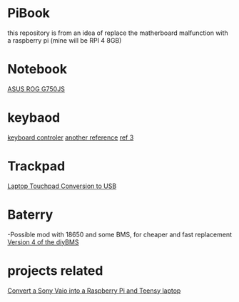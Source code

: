 # PiBook

this repository is from an idea of replace the matherboard malfunction with a raspberry pi (mine will be RPI 4 8GB)

# Notebook
[ASUS ROG G750JS](https://www.asus.com/us/ROG-Republic-Of-Gamers/ROG-G750JS/)

# keybaod
[keyboard controler](https://www.instructables.com/How-to-Make-a-USB-Laptop-Keyboard-Controller/)
[another reference](https://www.hackster.io/frank-adams/laptop-keyboard-conversion-to-usb-0771f1)
[ref 3](https://www.ti.com/tool/TIDM-KEYBOARD)


# Trackpad
[Laptop Touchpad Conversion to USB](https://www.hackster.io/frank-adams/laptop-touchpad-conversion-to-usb-d70519)

# Baterry
-Possible mod with 18650 and some BMS, for cheaper and fast replacement
[Version 4 of the diyBMS](https://github.com/stuartpittaway/diyBMSv4)

# projects related
[Convert a Sony Vaio into a Raspberry Pi and Teensy laptop](https://github.com/thedalles77/Pi_Teensy_Laptop/)
